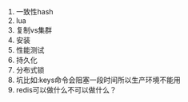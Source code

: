 1. 一致性hash  
2. lua    
3. 复制vs集群     
4. 安装     
5. 性能测试
6. 持久化
7. 分布式锁
8. 坑比如:keys命令会阻塞一段时间所以生产环境不能用
9. redis可以做什么不可以做什么？ 

